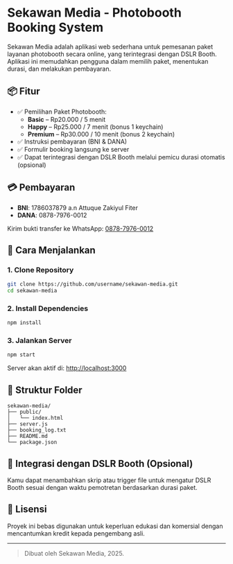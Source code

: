 
# Sekawan Media - Photobooth Booking System

Sekawan Media adalah aplikasi web sederhana untuk pemesanan paket layanan photobooth secara online, yang terintegrasi dengan DSLR Booth. Aplikasi ini memudahkan pengguna dalam memilih paket, menentukan durasi, dan melakukan pembayaran.

## 📦 Fitur

- ✅ Pemilihan Paket Photobooth:
  - **Basic** – Rp20.000 / 5 menit
  - **Happy** – Rp25.000 / 7 menit (bonus 1 keychain)
  - **Premium** – Rp30.000 / 10 menit (bonus 2 keychain)
- ✅ Instruksi pembayaran (BNI & DANA)
- ✅ Formulir booking langsung ke server
- ✅ Dapat terintegrasi dengan DSLR Booth melalui pemicu durasi otomatis (opsional)

## 💳 Pembayaran

- **BNI**: 1786037879 a.n Attuque Zakiyul Fiter  
- **DANA**: 0878-7976-0012

Kirim bukti transfer ke WhatsApp: [0878-7976-0012](https://wa.me/6287879760012)

## 🚀 Cara Menjalankan

### 1. Clone Repository
```bash
git clone https://github.com/username/sekawan-media.git
cd sekawan-media
```

### 2. Install Dependencies
```bash
npm install
```

### 3. Jalankan Server
```bash
npm start
```

Server akan aktif di: [http://localhost:3000](http://localhost:3000)

## 📁 Struktur Folder

```
sekawan-media/
├── public/
│   └── index.html
├── server.js
├── booking_log.txt
├── README.md
└── package.json
```

## 📸 Integrasi dengan DSLR Booth (Opsional)
Kamu dapat menambahkan skrip atau trigger file untuk mengatur DSLR Booth sesuai dengan waktu pemotretan berdasarkan durasi paket.

## 📜 Lisensi
Proyek ini bebas digunakan untuk keperluan edukasi dan komersial dengan mencantumkan kredit kepada pengembang asli.

---

> Dibuat oleh Sekawan Media, 2025.
